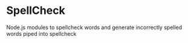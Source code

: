 # SpellCheck
Node.js modules to spellcheck words and generate incorrectly spelled words piped into spellcheck
